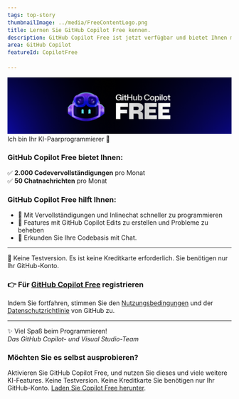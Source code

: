 ```yaml
---
tags: top-story
thumbnailImage: ../media/FreeContentLogo.png
title: Lernen Sie GitHub Copilot Free kennen.
description: GitHub Copilot Free ist jetzt verfügbar und bietet Ihnen mit nahtloser Integration in Visual Studio kostenlos 2.000 Codevervollständigungen und 50 Chatanforderungen pro Monat.
area: GitHub Copilot
featureId: CopilotFree

---
```



![GitHub Copilot Free ist da.](../media/copilot-free-banner.png) Ich bin Ihr KI-Paarprogrammierer 🎉  
  
### GitHub Copilot Free bietet Ihnen: 
✅ **2.000 Codevervollständigungen** pro Monat  
✅ **50 Chatnachrichten** pro Monat  

 ### GitHub Copilot Free hilft Ihnen: 
- 🚀 Mit Vervollständigungen und Inlinechat schneller zu programmieren 
- 🔧 Features mit GitHub Copilot Edits zu erstellen und Probleme zu beheben  
- 🧭 Erkunden Sie Ihre Codebasis mit Chat.  

---
💸 Keine Testversion. Es ist keine Kreditkarte erforderlich. Sie benötigen nur Ihr GitHub-Konto. 
### 👉 Für [GitHub Copilot Free](vscmd://View.GitHub.Copilot.Chat) registrieren  
 
 
Indem Sie fortfahren, stimmen Sie den [Nutzungsbedingungen](https://docs.github.com/en/github/site-policy/github-terms-of-service) und der [Datenschutzrichtlinie](https://docs.github.com/en/github/site-policy/github-privacy-statement) von GitHub zu.
 
---

✨ Viel Spaß beim Programmieren!  
*Das GitHub Copilot- und Visual Studio-Team*

### Möchten Sie es selbst ausprobieren?
Aktivieren Sie GitHub Copilot Free, und nutzen Sie dieses und viele weitere KI-Features.
 Keine Testversion. Keine Kreditkarte Sie benötigen nur Ihr GitHub-Konto. [Laden Sie Copilot Free herunter](vscmd://View.GitHub.Copilot.Chat).
